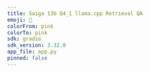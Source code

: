 ```yaml
---
title: Saiga 13b Q4_1 llama.cpp Retrieval QA
emoji: 🚀
colorFrom: pink
colorTo: pink
sdk: gradio
sdk_version: 3.32.0
app_file: app.py
pinned: false
---
```

